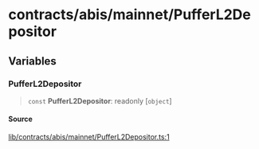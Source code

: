 # contracts/abis/mainnet/PufferL2Depositor

## Variables

### PufferL2Depositor

> `const` **PufferL2Depositor**: readonly [`object`]

#### Source

[lib/contracts/abis/mainnet/PufferL2Depositor.ts:1](https://github.com/PufferFinance/puffer-sdk/blob/f115cf3efeddd486916ab654a3cda79a22042ad4/lib/contracts/abis/mainnet/PufferL2Depositor.ts#L1)

